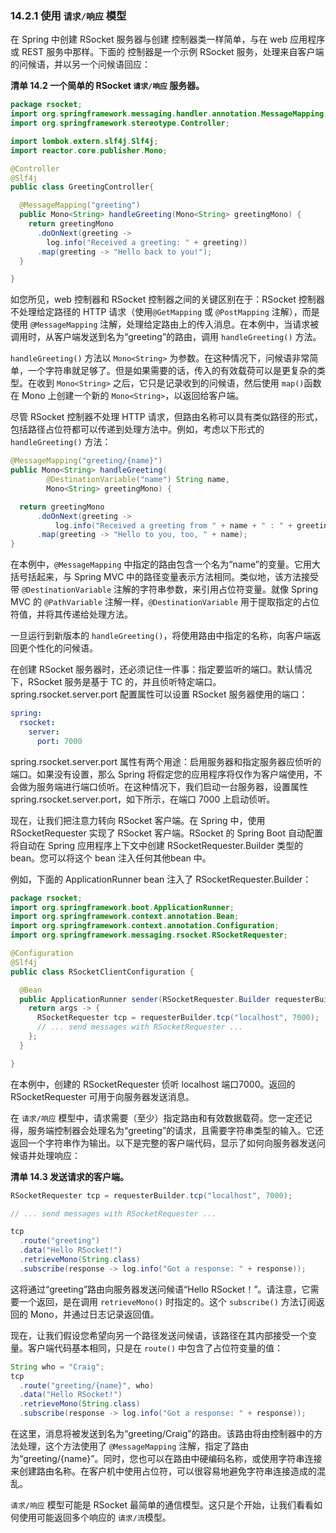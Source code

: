 ### 14.2.1 使用 `请求/响应` 模型

在 Spring 中创建 RSocket 服务器与创建 控制器类一样简单，与在 web 应用程序或 REST 服务中那样。下面的 控制器是一个示例 RSocket 服务，处理来自客户端的问候语，并以另一个问候语回应：

**清单 14.2 一个简单的 RSocket `请求/响应` 服务器。**

```java
package rsocket;
import org.springframework.messaging.handler.annotation.MessageMapping;
import org.springframework.stereotype.Controller;

import lombok.extern.slf4j.Slf4j;
import reactor.core.publisher.Mono;

@Controller
@Slf4j
public class GreetingController{

  @MessageMapping("greeting")
  public Mono<String> handleGreeting(Mono<String> greetingMono) {
    return greetingMono
      .doOnNext(greeting ->
        log.info("Received a greeting: " + greeting))
      .map(greeting -> "Hello back to you!");
  }

}
```

如您所见，web 控制器和 RSocket 控制器之间的关键区别在于：RSocket 控制器不处理给定路径的 HTTP 请求（使用`@GetMapping` 或 `@PostMapping` 注解），而是使用 `@MessageMapping` 注解，处理给定路由上的传入消息。在本例中，当请求被调用时，从客户端发送到名为“greeting”的路由，调用 `handleGreeting()` 方法。

`handleGreeting()` 方法以 `Mono<String>` 为参数。在这种情况下，问候语非常简单，一个字符串就足够了。但是如果需要的话，传入的有效载荷可以是更复杂的类型。在收到 `Mono<String>` 之后，它只是记录收到的问候语，然后使用 `map()`函数在 Mono 上创建一个新的 `Mono<String>`，以返回给客户端。

尽管 RSocket 控制器不处理 HTTP 请求，但路由名称可以具有类似路径的形式，包括路径占位符都可以传递到处理方法中。例如，考虑以下形式的 `handleGreeting()` 方法：

```java
@MessageMapping("greeting/{name}")
public Mono<String> handleGreeting(
        @DestinationVariable("name") String name,
        Mono<String> greetingMono) {

  return greetingMono
      .doOnNext(greeting ->
          log.info("Received a greeting from " + name + " : " + greeting))
      .map(greeting -> "Hello to you, too, " + name);
}
```

在本例中，`@MessageMapping` 中指定的路由包含一个名为“name”的变量。它用大括号括起来，与 Spring MVC 中的路径变量表示方法相同。类似地，该方法接受带 `@DestinationVariable` 注解的字符串参数，来引用占位符变量。就像 Spring MVC 的 `@PathVariable` 注解一样，`@DestinationVariable` 用于提取指定的占位符值，并将其传递给处理方法。

一旦运行到新版本的 `handleGreeting()`，将使用路由中指定的名称，向客户端返回更个性化的问候语。

在创建 RSocket 服务器时，还必须记住一件事：指定要监听的端口。默认情况下，RSocket 服务是基于 TC 的，并且侦听特定端口。spring.rsocket.server.port 配置属性可以设置 RSocket 服务器使用的端口：

```yaml
spring:
  rsocket:
    server:
      port: 7000
```

spring.rsocket.server.port 属性有两个用途：启用服务器和指定服务器应侦听的端口。如果没有设置，那么 Spring 将假定您的应用程序将仅作为客户端使用，不会做为服务端进行端口侦听。在这种情况下，我们启动一台服务器，设置属性 spring.rsocket.server.port，如下所示，在端口 7000 上启动侦听。

现在，让我们把注意力转向 RSocket 客户端。在 Spring 中，使用 RSocketRequester 实现了 RSocket 客户端。RSocket 的 Spring Boot 自动配置将自动在 Spring 应用程序上下文中创建 RSocketRequester.Builder 类型的 bean。您可以将这个 bean 注入任何其他bean 中。

例如，下面的 ApplicationRunner bean 注入了 RSocketRequester.Builder：

```java
package rsocket;
import org.springframework.boot.ApplicationRunner;
import org.springframework.context.annotation.Bean;
import org.springframework.context.annotation.Configuration;
import org.springframework.messaging.rsocket.RSocketRequester;

@Configuration
@Slf4j
public class RSocketClientConfiguration {

  @Bean
  public ApplicationRunner sender(RSocketRequester.Builder requesterBuilder) {
    return args -> {
      RSocketRequester tcp = requesterBuilder.tcp("localhost", 7000);
      // ... send messages with RSocketRequester ...
    };
  }

}
```

在本例中，创建的 RSocketRequester 侦听 localhost 端口7000。返回的 RSocketRequester 可用于向服务器发送消息。

在 `请求/响应` 模型中，请求需要（至少）指定路由和有效数据载荷。您一定还记得，服务端控制器会处理名为“greeting”的请求，且需要字符串类型的输入。它还返回一个字符串作为输出。以下是完整的客户端代码，显示了如何向服务器发送问候语并处理响应：

**清单 14.3 发送请求的客户端。**
```java
RSocketRequester tcp = requesterBuilder.tcp("localhost", 7000);

// ... send messages with RSocketRequester ...

tcp
  .route("greeting")
  .data("Hello RSocket!")
  .retrieveMono(String.class)
  .subscribe(response -> log.info("Got a response: " + response));

```

这将通过“greeting”路由向服务器发送问候语“Hello RSocket！”。请注意，它需要一个返回，是在调用 `retrieveMono()` 时指定的。这个 `subscribe()` 方法订阅返回的 Mono，并通过日志记录返回值。

现在，让我们假设您希望向另一个路径发送问候语，该路径在其内部接受一个变量。客户端代码基本相同，只是在 `route()` 中包含了占位符变量的值：

```java
String who = "Craig";
tcp
  .route("greeting/{name}", who)
  .data("Hello RSocket!")
  .retrieveMono(String.class)
  .subscribe(response -> log.info("Got a response: " + response));
```

在这里，消息将被发送到名为“greeting/Craig”的路由。该路由将由控制器中的方法处理，这个方法使用了 `@MessageMapping` 注解，指定了路由为“greeting/{name}”。同时，您也可以在路由中硬编码名称，或使用字符串连接来创建路由名称。在客户机中使用占位符，可以很容易地避免字符串连接造成的混乱。

`请求/响应` 模型可能是 RSocket 最简单的通信模型。这只是个开始，让我们看看如何使用可能返回多个响应的 `请求/流`模型。
